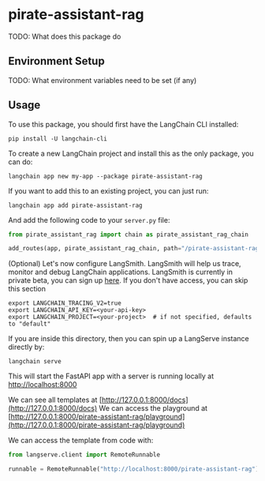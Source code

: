 # pirate-assistant-rag

TODO: What does this package do

## Environment Setup

TODO: What environment variables need to be set (if any)

## Usage

To use this package, you should first have the LangChain CLI installed:

```shell
pip install -U langchain-cli
```

To create a new LangChain project and install this as the only package, you can do:

```shell
langchain app new my-app --package pirate-assistant-rag
```

If you want to add this to an existing project, you can just run:

```shell
langchain app add pirate-assistant-rag
```

And add the following code to your `server.py` file:
```python
from pirate_assistant_rag import chain as pirate_assistant_rag_chain

add_routes(app, pirate_assistant_rag_chain, path="/pirate-assistant-rag")
```

(Optional) Let's now configure LangSmith. 
LangSmith will help us trace, monitor and debug LangChain applications. 
LangSmith is currently in private beta, you can sign up [here](https://smith.langchain.com/). 
If you don't have access, you can skip this section


```shell
export LANGCHAIN_TRACING_V2=true
export LANGCHAIN_API_KEY=<your-api-key>
export LANGCHAIN_PROJECT=<your-project>  # if not specified, defaults to "default"
```

If you are inside this directory, then you can spin up a LangServe instance directly by:

```shell
langchain serve
```

This will start the FastAPI app with a server is running locally at 
[http://localhost:8000](http://localhost:8000)

We can see all templates at [http://127.0.0.1:8000/docs](http://127.0.0.1:8000/docs)
We can access the playground at [http://127.0.0.1:8000/pirate-assistant-rag/playground](http://127.0.0.1:8000/pirate-assistant-rag/playground)  

We can access the template from code with:

```python
from langserve.client import RemoteRunnable

runnable = RemoteRunnable("http://localhost:8000/pirate-assistant-rag")
```